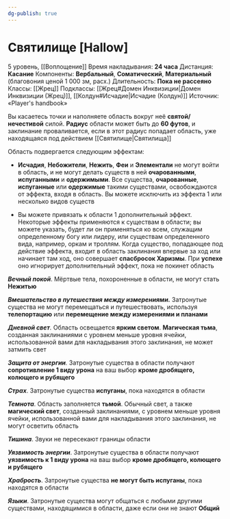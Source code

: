 ```yaml
---
dg-publish: true
---
```

# Святилище [Hallow]
5 уровень, [[Воплощение]]
Время накладывания: **24 часа**
Дистанция: **Касание**
Компоненты: **Вербальный**, **Соматический**, **Материальный** (благовония ценой 1 000 зм, расх.)
Длительность: **Пока не рассеяно**
Классы: [[Жрец]]
Подклассы: [[Жрец#Домен Инквизиции|Домен Инквизиции (Жрец)]], [[Колдун#Исчадие|Исчадие (Колдун)]]
Источник: «Player's handbook»

Вы касаетесь точки и наполняете область вокруг неё **святой/нечестивой** силой. **Радиус** области может быть до **60 футов**, и заклинание проваливается, если в этот радиус попадает область, уже находящаяся под действием [[Святилище|Святилища]]

Область подвергается следующим эффектам:

- **Исчадия**, **Небожители**, **Нежить**, **Феи** и **Элементали** не могут войти в область, и не могут делать существ в ней **очарованными**, **испуганными** и **одержимыми**. Все существа, **очарованные**, **испуганные** или **одержимые** такими существами, освобождаются от эффекта, входя в область. Вы можете исключить из эффекта 1 или несколько видов существ

- Вы можете привязать к области 1 дополнительный эффект. Некоторые эффекты применяются к существам в области; вы можете указать, будет ли он применяться ко всем, служащим определенному богу или лидеру, или существам определенного вида, например, оркам и троллям. Когда существо, попадающее под действие эффекта, входит в область заклинания впервые за ход или начинает там ход, оно совершает **спасбросок Харизмы**. При **успехе** оно игнорирует дополнительный эффект, пока не покинет область

**_Вечный покой_**. Мёртвые тела, похороненные в области, не могут стать **Нежитью**

_**Вмешательство в путешествия между измерениями.**_ Затронутые существа не могут перемещаться и путешествовать, используя **телепортацию** или **перемещение между измерениями и планами**

_**Дневной свет**._ Область освещается **ярким светом**. **Магическая тьма**, созданная заклинаниями с уровнем меньше уровня ячейки, использованной вами для накладывания этого заклинания, не может затмить свет

_**Защита от энергии**._ Затронутые существа в области получают **сопротивление 1 виду урона** на ваш выбор **кроме дробящего, колющего и рубящего**

**_Страх_**. Затронутые существа **испуганы**, пока находятся в области

**_Темнота_**. Область заполняется **тьмой**. Обычный свет, а также **магический свет**, созданный заклинаниями, с уровнем меньше уровня ячейки, использованной вами для накладывания этого заклинания, не могут осветить область

**_Тишина_**. Звуки не пересекают границы области

**_Уязвимость энергии_**. Затронутые существа в области получают **уязвимость к 1 виду урона** на ваш выбор **кроме дробящего, колющего и рубящего**

**_Храбрость_**. Затронутые существа **не могут быть испуганы**, пока находятся в области

**_Языки_**. Затронутые существа могут общаться с любыми другими существами, находящимися в области, даже если они не знают **Общий**